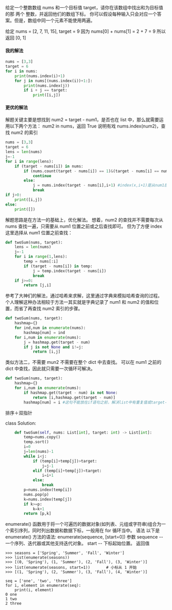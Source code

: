 给定一个整数数组 nums 和一个目标值 target，请你在该数组中找出和为目标值的那 两个 整数，并返回他们的数组下标。
你可以假设每种输入只会对应一个答案。但是，数组中同一个元素不能使用两遍。

给定 nums = [2, 7, 11, 15], target = 9
因为 nums[0] + nums[1] = 2 + 7 = 9
所以返回 [0, 1]

#### 我的解法

```python
nums = [3,3]
target = 6
for i in nums:
    print(nums.index(i)+1)
    for j in nums[(nums.index(i))+1:]:
        print(nums.index(j))
        if i + j == target:
            print([i,j])
```

#### 更优的解法

解题关键主要是想找到 num2 = target - num1，是否也在 list 中，那么就需要运用以下两个方法：
num2 in nums，返回 True 说明有戏
nums.index(num2)，查找 num2 的索引



```python
nums = [3,3]
target = 6
lens = len(nums)
j=-1
for i in range(lens):
    if (target - nums[i]) in nums:
        if (nums.count(target - nums[i]) == 1)&(target - nums[i] == nums[i]):#如果num2=num1,且nums中只出现了一次，说明找到是num1本身。
            continue
        else:
            j = nums.index(target - nums[i],i+1) #index(x,i+1)是从num1后的序列后找num2                
            break
if j>0:
    print([i,j])
else:
    print([])
```


解题思路是在方法一的基础上，优化解法。
想着，num2 的查找并不需要每次从 nums 查找一遍，只需要从 num1 位置之前或之后查找即可。
但为了方便 index 这里选择从 num1 位置之前查找：

```python
def twoSum(nums, target):
    lens = len(nums)
    j=-1
    for i in range(1,lens):
        temp = nums[:i]
        if (target - nums[i]) in temp:
            j = temp.index(target - nums[i])
            break
    if j>=0:
        return [j,i]
```

参考了大神们的解法，通过哈希来求解，这里通过字典来模拟哈希查询的过程。
个人理解这种办法相较于方法一其实就是字典记录了 num1 和 num2 的值和位置，而省了再查找 num2 索引的步骤。

```python
def twoSum(nums, target):
    hashmap={}
    for ind,num in enumerate(nums):
        hashmap[num] = ind
    for i,num in enumerate(nums):
        j = hashmap.get(target - num)
        if j is not None and i!=j:
            return [i,j]
```

类似方法二，不需要 mun2 不需要在整个 dict 中去查找。
可以在 num1 之前的 dict 中查找，因此就只需要一次循环可解决。

```python
def twoSum(nums, target):
    hashmap={}
    for i,num in enumerate(nums):
        if hashmap.get(target - num) is not None:
            return [i,hashmap.get(target - num)]
        hashmap[num] = i #这句不能放在if语句之前，解决list中有重复值或target-num=num的情况
```

排序＋双指针

class Solution:

```python
    def twoSum(self, nums: List[int], target: int) -> List[int]:
        temp=nums.copy()
        temp.sort()
        i=0
        j=len(nums)-1
        while i<j:
            if (temp[i]+temp[j])>target:
                j=j-1
            elif (temp[i]+temp[j])<target:
                i=i+1
            else:
                break
        p=nums.index(temp[i])
        nums.pop(p)
        k=nums.index(temp[j])
        if k>=p:
            k=k+1
        return [p,k]
```

enumerate() 函数用于将一个可遍历的数据对象(如列表、元组或字符串)组合为一个索引序列，同时列出数据和数据下标，一般用在 for 循环当中。
语法
以下是 enumerate() 方法的语法:
enumerate(sequence, [start=0])
参数
sequence -- 一个序列、迭代器或其他支持迭代对象。
start -- 下标起始位置。
返回值

```
>>> seasons = ['Spring', 'Summer', 'Fall', 'Winter']
>>> list(enumerate(seasons))
>>> [(0, 'Spring'), (1, 'Summer'), (2, 'Fall'), (3, 'Winter')]
>>> list(enumerate(seasons, start=1))       # 小标从 1 开始
>>> [(1, 'Spring'), (2, 'Summer'), (3, 'Fall'), (4, 'Winter')]

seq = ['one', 'two', 'three']
for i, element in enumerate(seq):
    print(i, element)
0 one
1 two
2 three
```

